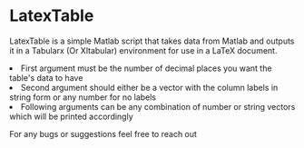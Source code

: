 # LatexTable
LatexTable is a simple Matlab script that takes data from Matlab and outputs it in a Tabularx (Or Xltabular) environment for use in a LaTeX document.

</li>
<li>First argument must be the number of decimal places you want the table's data to have
<li>Second argument should either be a vector with the column labels in string form or any number for no labels
<li>Following arguments can be any combination of number or string vectors which will be printed accordingly</li>

For any bugs or suggestions feel free to reach out
